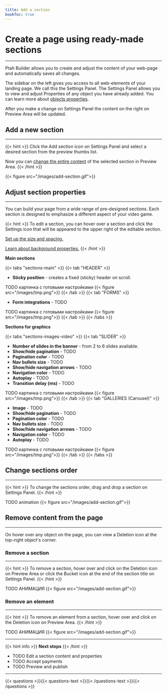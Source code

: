 ```yaml
---
title: Add a section
bookToc: true
---
```


# Create a page using ready-made sections
***

Ptah Builder allows you to create and adjust the content of your web-page and automatically saves all changes.

The sidebar on the left gives you access to all web-elements of your landing page. We call this the Settings Panel.
The Settings Panel allows you to view and adjust Properties of any object you have already added.
You can learn more about [objects properties](/docs/edit-section).

After you make a change on Settings Panel the content on the right on Preview Area will be updated. 

## Add a new section
***

{{< hint >}}
Click the Add section icon on Settings Panel and select a desired section from the preview thumbs list.

Now you can [change the entire content](/docs/edit-section) of the selected section in Preview Area.
{{< /hint >}}

{{< figure src="/images/add-section.gif">}}

## Adjust section properties
***

You can build your page from a wide range of pre-designed sections.
Each section is designed to emphasize a different aspect of your video game.

{{< hint >}}
To edit a section, you can hover over a section and click the Settings icon that will be appeared to the upper right of the editable section.

[Set up the size and spacing.](/docs/size)

[Learn about background properties.](TODO)
{{< /hint >}}

**Main sections**

{{< tabs "sections-main" >}}
{{< tab "HEADER" >}}
- **Sticky position** - creates a fixed (sticky) header on scroll.

TODO картинка с готовыми настройками
{{< figure src="/images/tmp.png">}}
{{< /tab >}}
{{< tab "FORMS" >}}
- **Form integrations** - TODO

TODO картинка с готовыми настройками
{{< figure src="/images/tmp.png">}}
{{< /tab >}}
{{< /tabs >}}

**Sections for graphics**

{{< tabs "sections-images-video" >}}
{{< tab "SLIDER" >}}
- **Number of slides in the banner** - from 2 to 6 slides available.
- **Show/hide pagination** - TODO
- **Pagination color** - TODO
- **Nav bullets size** - TODO
- **Show/hide navigation arrows** - TODO
- **Navigation color** - TODO
- **Autoplay** - TODO
- **Transition delay (ms)** - TODO

TODO картинка с готовыми настройками
{{< figure src="/images/tmp.png">}}
{{< /tab >}}
{{< tab "GALLERIES (Carousel)" >}}
- **Image** - TODO
- **Show/hide pagination** - TODO
- **Pagination color** - TODO
- **Nav bullets size** - TODO
- **Show/hide navigation arrows** - TODO
- **Navigation color** - TODO
- **Autoplay** - TODO

TODO картинка с готовыми настройками
{{< figure src="/images/tmp.png">}}
{{< /tab >}}
{{< /tabs >}}

## Change sections order
***

{{< hint >}}
To change the sections order, drag and drop a section on Settings Panel.
{{< /hint >}}

TODO animation
{{< figure src="/images/add-section.gif">}}

## Remove content from the page
***

On hover over any object on the page, you can view a Deletion icon at the top-right object's corner.

### Remove a section
***

{{< hint >}}
To remove a section, hover over and click on the Deletion icon on Preview Area or click the Bucket icon at the end of the section title on Settings Panel.
{{< /hint >}}

TODO АНИМАЦИЯ
{{< figure src="/images/add-section.gif">}}

### Remove an element
***

{{< hint >}}
To remove an element from a section, hover over and click on the Deletion icon on Preview Area.
{{< /hint >}}

TODO АНИМАЦИЯ
{{< figure src="/images/add-section.gif">}}

***

{{< hint info >}}
**Next steps**
{{< /hint >}}

- TODO Edit a section content and properties
- TODO Accept payments
- TODO Preview and publish

***

{{< questions >}}{{< questions-text >}}{{< /questions-text >}}{{< /questions >}}